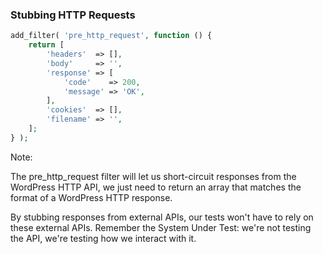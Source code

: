 ### Stubbing HTTP Requests

```php
add_filter( 'pre_http_request', function () {
    return [
        'headers'  => [],
        'body'     => '',
        'response' => [
            'code'    => 200,
            'message' => 'OK',
        ],
        'cookies'  => [],
        'filename' => '',
    ];
} );
```

Note:

The pre_http_request filter will let us short-circuit responses from the WordPress HTTP API, we just need to return an array that matches the format of a WordPress HTTP response.

By stubbing responses from external APIs, our tests won't have to rely on these external APIs. Remember the System Under Test: we're not testing the API, we're testing how we interact with it.
